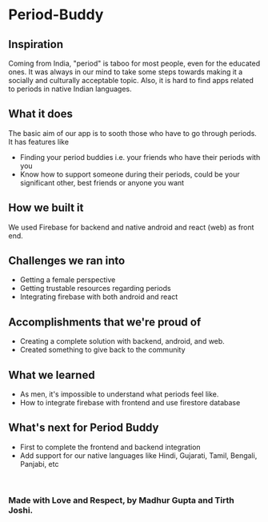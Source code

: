# Period-Buddy

## Inspiration
Coming from India,  "period" is taboo for most people, even for the educated ones. It was always in our mind to take some steps towards making it a socially and culturally acceptable topic. Also, it is hard to find apps related to periods in native Indian languages.

## What it does
The basic aim of our app is to sooth those who have to go through periods. 
It has features like 
- Finding your period buddies i.e. your friends who have their periods with you
- Know how to support someone during their periods, could be your significant other, best friends or anyone you want

## How we built it
We used Firebase for backend and native android and react (web) as front end.

## Challenges we ran into
- Getting a female perspective 
- Getting trustable resources regarding periods
- Integrating firebase with both android and react

## Accomplishments that we're proud of
- Creating a complete solution with backend, android, and web.
- Created something to give back to the community 

## What we learned
- As men, it's impossible to understand what periods feel like.
- How to integrate firebase with frontend and use firestore database

## What's next for Period Buddy
- First to complete the frontend and backend integration
- Add support for our native languages like Hindi, Gujarati, Tamil, Bengali, Panjabi, etc


</br>

### Made with Love and Respect, by Madhur Gupta and Tirth Joshi.
